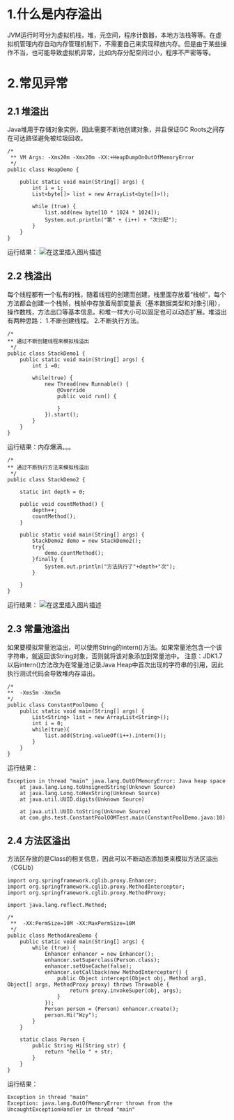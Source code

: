# 1.什么是内存溢出
JVM运行时可分为虚拟机栈，堆，元空间，程序计数器，本地方法栈等等。在虚拟机管理内存自动内存管理机制下，不需要自己来实现释放内存。但是由于某些操作不当，也可能导致虚拟机异常，比如内存分配空间过小，程序不严密等等。

# 2.常见异常
## 2.1 堆溢出
Java堆用于存储对象实例，因此需要不断地创建对象，并且保证GC Roots之间存在可达路径避免被垃圾回收。
```
/*
 ** VM Args: -Xms20m -Xmx20m -XX:+HeapDumpOnOutOfMemoryError
 */
public class HeapDemo {

    public static void main(String[] args) {
        int i = 1;
        List<byte[]> list = new ArrayList<byte[]>();

        while (true) {
            list.add(new byte[10 * 1024 * 1024]);
            System.out.println("第" + (i++) + "次分配");
        }
    }
}

```
运行结果：
![在这里插入图片描述](https://img-blog.csdnimg.cn/20190928211143300.png)
## 2.2 栈溢出
每个线程都有一个私有的栈，随着线程的创建而创建，栈里面存放着“栈帧”，每个方法都会创建一个栈帧，栈帧中存放着局部变量表（基本数据类型和对象引用），操作数栈，方法出口等基本信息。和堆一样大小可以固定也可以动态扩展。堆溢出有两种思路：
1.不断创建线程。
2.不断执行方法。
```
/*
** 通过不断创建线程来模拟栈溢出
 */
public class StackDemo1 {
    public static void main(String[] args) {
        int i =0;

        while(true) {
            new Thread(new Runnable() {
                @Override
                public void run() {

                }
            }).start();
        }
    }
}

```
运行结果：内存爆满。。。
```
/*
** 通过不断执行方法来模拟栈溢出
 */
public class StackDemo2 {

    static int depth = 0;

    public void countMethod() {
        depth++;
        countMethod();
    }

    public static void main(String[] args) {
        StackDemo2 demo = new StackDemo2();
        try{
            demo.countMethod();
        }finally {
            System.out.println("方法执行了"+depth+"次");
        }

    }
}

```
运行结果：
![在这里插入图片描述](https://img-blog.csdnimg.cn/20190928212044116.png)

## 2.3 常量池溢出
如果要模拟常量池溢出，可以使用String的intern()方法。如果常量池包含一个该字符串，就返回该String对象，否则就将该对象添加到常量池中。
注意：JDK1.7以后intern()方法改为在常量池记录Java Heap中首次出现的字符串的引用，因此执行测试代码会导致堆内存溢出。
```
/*
**	-Xms5m -Xmx5m
*/
public class ConstantPoolDemo {
    public static void main(String[] args) {
        List<String> list = new ArrayList<String>();
        int i = 0;
        while(true){
            list.add(String.valueOf(i++).intern());
        }
    }
}
```
运行结果：
```
Exception in thread "main" java.lang.OutOfMemoryError: Java heap space
    at java.lang.Long.toUnsignedString(Unknown Source)
    at java.lang.Long.toHexString(Unknown Source)
    at java.util.UUID.digits(Unknown Source)
 
    at java.util.UUID.toString(Unknown Source)
    at com.ghs.test.ConstantPoolOOMTest.main(ConstantPoolDemo.java:10)
   ```


## 2.4 方法区溢出
方法区存放的是Class的相关信息，因此可以不断动态添加类来模拟方法区溢出（CGLib）
```
import org.springframework.cglib.proxy.Enhancer;
import org.springframework.cglib.proxy.MethodInterceptor;
import org.springframework.cglib.proxy.MethodProxy;

import java.lang.reflect.Method;

/*
 **  -XX:PermSize=10M -XX:MaxPermSize=10M
 */
public class MethodAreaDemo {
    public static void main(String[] args) {
        while (true) {
            Enhancer enhancer = new Enhancer();
            enhancer.setSuperclass(Person.class);
            enhancer.setUseCache(false);
            enhancer.setCallback(new MethodInterceptor() {
                public Object intercept(Object obj, Method arg1, Object[] args, MethodProxy proxy) throws Throwable {
                    return proxy.invokeSuper(obj, args);
                }
            });
            Person person = (Person) enhancer.create();
            person.Hi("Wzy");
        }
    }

    static class Person {
        public String Hi(String str) {
            return "hello " + str;
        }
    }
}  
```
运行结果：
```
Exception in thread "main" 
Exception: java.lang.OutOfMemoryError thrown from the UncaughtExceptionHandler in thread "main"
```
